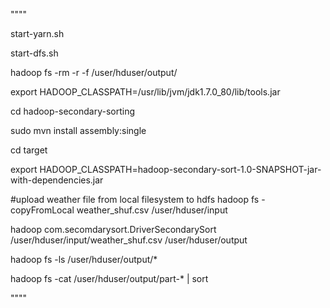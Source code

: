 """"


start-yarn.sh

start-dfs.sh

hadoop fs -rm -r -f /user/hduser/output/

export HADOOP_CLASSPATH=/usr/lib/jvm/jdk1.7.0_80/lib/tools.jar

cd hadoop-secondary-sorting

sudo mvn install assembly:single

cd target

export HADOOP_CLASSPATH=hadoop-secondary-sort-1.0-SNAPSHOT-jar-with-dependencies.jar

#upload weather file from local filesystem to hdfs
hadoop fs -copyFromLocal weather_shuf.csv /user/hduser/input

hadoop com.secomdarysort.DriverSecondarySort /user/hduser/input/weather_shuf.csv      /user/hduser/output

hadoop fs -ls  /user/hduser/output/*

hadoop fs -cat  /user/hduser/output/part-* | sort

""""
